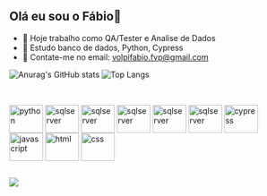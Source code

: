 ## Olá eu sou o Fábio👋

- 🔭 Hoje trabalho como QA/Tester e Analise de Dados
- 🌱 Estudo banco de dados, Python, Cypress
- 💬 Contate-me no email: volpifabio.fvp@gmail.com

![Anurag's GitHub stats](https://github-readme-stats.vercel.app/api?username=VolpiFabio&show_icons=true&theme=dracula&include_all_commits=true&count_private=true)
![Top Langs](https://github-readme-stats.vercel.app/api/top-langs/?username=VolpiFabio&theme=dracula&hide_progress=true)
##
<div style="display: inline_block"><br>
   <img align="center" alt="python" height="50" width="60" src="https://cdn.jsdelivr.net/gh/devicons/devicon@latest/icons/python/python-original-wordmark.svg" />
   <img align="center" alt="sqlserver" height="50" width="60" src="https://cdn.jsdelivr.net/gh/devicons/devicon@latest/icons/microsoftsqlserver/microsoftsqlserver-original-wordmark.svg" />
   <img align="center" alt="sqlserver" height="50" width="60" src="https://cdn.jsdelivr.net/gh/devicons/devicon@latest/icons/postgresql/postgresql-original-wordmark.svg" />
   <img align="center" alt="sqlserver" height="50" width="60" src="https://cdn.jsdelivr.net/gh/devicons/devicon@latest/icons/mysql/mysql-original-wordmark.svg" />
   <img align="center" alt="sqlserver" height="50" width="60" src="https://cdn.jsdelivr.net/gh/devicons/devicon@latest/icons/docker/docker-original-wordmark.svg" />
   <img align="center" alt="sqlserver" height="50" width="60" src="https://cdn.jsdelivr.net/gh/devicons/devicon@latest/icons/ubuntu/ubuntu-original-wordmark.svg" />
   <img align="center" alt="cypress" height="50" width="60" src="https://cdn.jsdelivr.net/gh/devicons/devicon@latest/icons/cypressio/cypressio-original-wordmark.svg" />
   <img align="center" alt="javascript" height="50" width="60" src="https://cdn.jsdelivr.net/gh/devicons/devicon@latest/icons/javascript/javascript-original-wordmark.svg" />
   <img align="center" alt="html" height="50" width="60" src="https://cdn.jsdelivr.net/gh/devicons/devicon@latest/icons/html/html-original-wordmark.svg" />
   <img align="center" alt="css" height="50" width="60" src="https://cdn.jsdelivr.net/gh/devicons/devicon@latest/icons/css/css-original-wordmark.svg" />


   
                      
</div>

##

<div>
  <a href="https://www.linkedin.com/in/volpi-fabio" target="_blank"><img src="https://img.shields.io/badge/-LinkedIn-%230077B5?style=for-the-badge&logo=linkedin&logoColor=white" target="_blank"></a> 
</div>
